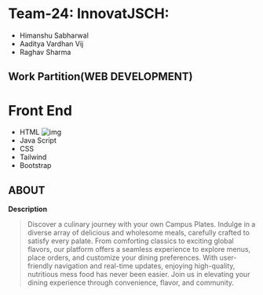 # Team-24: InnovatJSCH: 
 - Himanshu Sabharwal
 - Aaditya Vardhan Vij
 - Raghav Sharma

## Work Partition(WEB DEVELOPMENT)
# Front End
- HTML ![img](https://cdn-icons-png.flaticon.com/512/262/262200.png)
- Java Script
- CSS
- Tailwind
- Bootstrap
## ABOUT
**Description**
>Discover a culinary journey with your own Campus Plates. Indulge in a diverse array of delicious and wholesome meals, carefully crafted to satisfy every palate. From comforting classics to exciting global flavors, our platform offers a seamless experience to explore menus, place orders, and customize your dining preferences. With user-friendly navigation and real-time updates, enjoying high-quality, nutritious mess food has never been easier. Join us in elevating your dining experience through convenience, flavor, and community.

